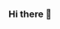### Hi there 👋

<!--
**Cees-j/Cees-j** is a ✨ _special_ ✨ repository because its `README.md` (this file) appears on your GitHub profile.

Here are some ideas to get you started:

- 🔭 I’m currently working on ...
- 🌱 I’m currently learning GitHub =) 
- 👯 I’m looking to collaborate on ...
- 🤔 I’m looking for help with ...
- 💬 Ask me about definitely not GitHub
- 📫 How to reach me: ...
- 😄 Pronouns: ...
- ⚡ Fun fact: ...
-->
